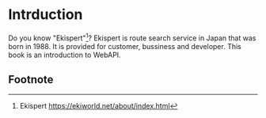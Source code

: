 # Intrduction

Do you know "Ekispert"[^1]?
Ekispert is route search service in Japan that was born in 1988.
It is provided for customer, bussiness and developer.
This book is an introduction to WebAPI.

## Footnote
[^1]: Ekispert https://ekiworld.net/about/index.html
